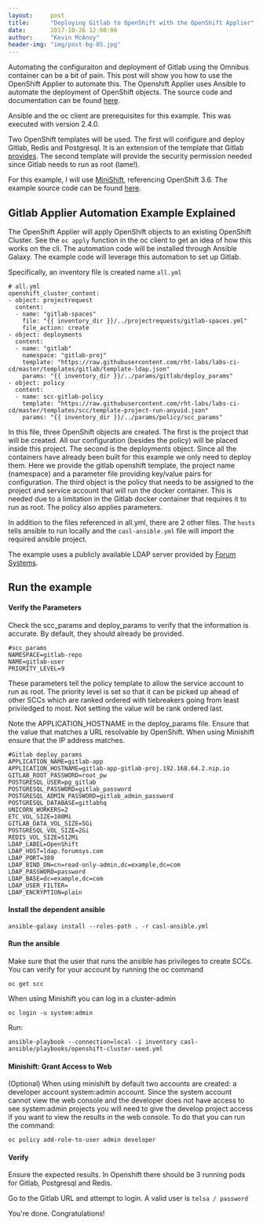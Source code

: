 ```yaml
---
layout:     post
title:      "Deploying Gitlab to OpenShift with the OpenShift Applier"
date:       2017-10-26 12:00:00
author:     "Kevin McAnoy"
header-img: "img/post-bg-05.jpg"
---
```


Automating the configuraiton and deployment of Gitlab using the Omnibus container can be a bit of pain. This post will show you how to use the OpenShift Applier to automate this. The Openshift Applier uses Ansible to automate the deployment of OpenShift objects. The source code and documentation can be found [here](https://github.com/redhat-cop/casl-ansible/tree/master/roles/openshift-applier).

Ansible and the oc client are prerequisites for this example. This was executed with version 2.4.0.

Two OpenShift templates will be used. The first will configure and deploy Gitlab, Redis and Postgresql. It is an extension of the template that Gitlab [provides](https://gitlab.com/gitlab-org/omnibus-gitlab/blob/master/docker/openshift-template.json). The second template will provide the security permission needed since Gitlab needs to run as root (lame!). 


For this example, I will use [MiniShift](https://developers.redhat.com/products/cdk/overview/), referencing OpenShift 3.6. The example source code can be found [here](https://github.com/mcanoy/ocp-examples.git).

## Gitlab Applier Automation Example Explained

The OpenShift Applier will apply OpenShift objects to an existing OpenShift Cluster. See the `oc apply` function in the oc client to get an idea of how this works on the cli. The automation code will be installed through Ansible Galaxy. The example code will leverage this automation to set up Gitlab. 

Specifically, an inventory file is created  name `all.yml`

```
# all.yml
openshift_cluster_content:
- object: projectrequest
  content:
  - name: "gitlab-spaces"
    file: "{{ inventory_dir }}/../projectrequests/gitlab-spaces.yml"
    file_action: create
- object: deployments
  content:
  - name: "gitlab"
    namespace: "gitlab-proj"
    template: "https://raw.githubusercontent.com/rht-labs/labs-ci-cd/master/templates/gitlab/template-ldap.json"
    params: "{{ inventory_dir }}/../params/gitlab/deploy_params"
- object: policy
  content:
  - name: scc-gitlab-policy
    template: "https://raw.githubusercontent.com/rht-labs/labs-ci-cd/master/templates/scc/template-project-run-anyuid.json"
    params: "{{ inventory_dir }}/../params/policy/scc_params"
```

In this file, three OpenShift objects are created. The first is the project that will be created. All our configuration (besides the policy) will be placed inside this project. The second is the deployments object. Since all the containers have already been built for this example we only need to deploy them. Here we provide the gitlab openshift template, the project name (namespace) and a parameter file providing key/value pairs for configuration. The third object is the policy that needs to be assigned to the project and service account that will run the docker container. This is needed due to a limitation in the Gitlab docker container that requires it to run as root. The policy also applies parameters. 

In addition to the files referenced in all.yml, there are 2 other files. The `hosts` tells ansible to run locally and the `casl-ansible.yml` file will import the required ansible project. 

The example uses a publicly available LDAP server provided by [Forum Systems](http://www.forumsys.com/tutorials/integration-how-to/ldap/online-ldap-test-server/).

## Run the example

#### Verify the Parameters

Check the scc_params and deploy_params to verify that the information is accurate. By default, they should already be provided.

```
#scc_params
NAMESPACE=gitlab-repo
NAME=gitlab-user
PRIORITY_LEVEL=9
```

These parameters tell the policy template to allow the service account to run as root. The priority level is set so that it can be picked up ahead of other SCCs which are ranked ordered with tiebreakers going from least priviledged to most. Not setting the value will be rank ordered last. 

Note the APPLICATION_HOSTNAME in the deploy_params file. Ensure that the value that matches a URL resolvable by OpenShift. When using Minishift ensure that the IP address matches. 

```
#Gitlab deploy_params
APPLICATION_NAME=gitlab-app
APPLICATION_HOSTNAME=gitlab-app-gitlab-proj.192.168.64.2.nip.io
GITLAB_ROOT_PASSWORD=root_pw
POSTGRESQL_USER=pg_gitlab
POSTGRESQL_PASSWORD=gitlab_password
POSTGRESQL_ADMIN_PASSWORD=gitlab_admin_password
POSTGRESQL_DATABASE=gitlabhq
UNICORN_WORKERS=2
ETC_VOL_SIZE=100Mi
GITLAB_DATA_VOL_SIZE=5Gi
POSTGRESQL_VOL_SIZE=2Gi
REDIS_VOL_SIZE=512Mi
LDAP_LABEL=OpenShift
LDAP_HOST=ldap.forumsys.com
LDAP_PORT=389
LDAP_BIND_DN=cn=read-only-admin,dc=example,dc=com
LDAP_PASSWORD=password
LDAP_BASE=dc=example,dc=com
LDAP_USER_FILTER=
LDAP_ENCRYPTION=plain
```


#### Install the dependent ansible 

```
ansible-galaxy install --roles-path . -r casl-ansible.yml
```

#### Run the ansible

Make sure that the user that runs the ansible has privileges to create SCCs. You can verify for your account by running the oc command 
```
oc get scc
```

When using Minishift you can log in a cluster-admin
```
oc login -u system:admin
```

Run:

```
ansible-playbook --connection=local -i inventory casl-ansible/playbooks/openshift-cluster-seed.yml
```

#### Minishift: Grant Access to Web

(Optional) When using minishift by default two accounts are created: a developer account system:admin account. Since the system account cannot view the web console and the developer does not have access to see system:admin projects you will need to give the develop project access if you want to view the results in the web console. To do that you can run the command:

```
oc policy add-role-to-user admin developer
```

#### Verify

Ensure the expected results. In Openshift there should be 3 running pods for Gitlab, Postgresql and Redis. 

Go to the Gitlab URL and attempt to login. A valid user is `telsa / password`

You're done. Congratulations!

